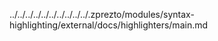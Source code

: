 ../../../../../../../../../../.zprezto/modules/syntax-highlighting/external/docs/highlighters/main.md